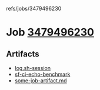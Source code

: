 refs/jobs/3479496230

# Job [3479496230](https://github.com/rokmoln/support-firecloud/runs/3479496230?check_suite_focus=true)

## Artifacts

* [log.sh-session](log.sh-session)
* [sf-ci-echo-benchmark](sf-ci-echo-benchmark)
* [some-job-artifact.md](some-job-artifact.md)

